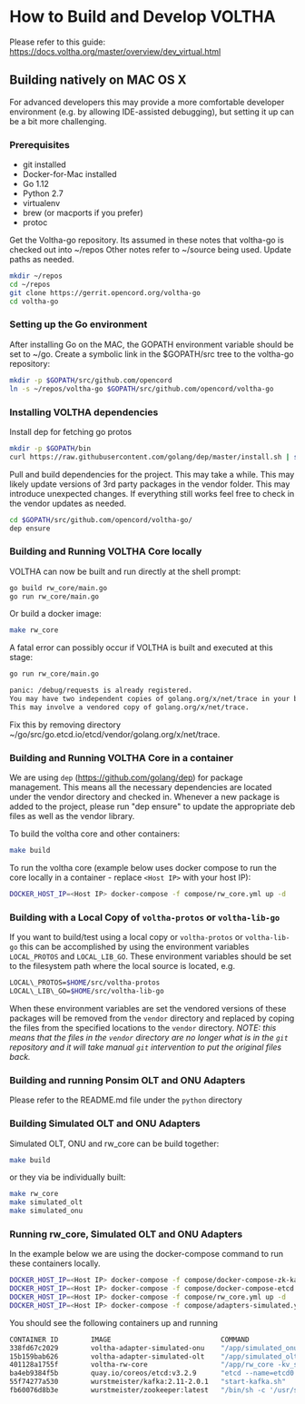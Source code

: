 # How to Build and Develop VOLTHA

Please refer to this guide: https://docs.voltha.org/master/overview/dev_virtual.html

## Building natively on MAC OS X

For advanced developers this may provide a more comfortable developer environment
(e.g. by allowing IDE-assisted debugging), but setting it up can be a bit more challenging.

### Prerequisites

* git installed
* Docker-for-Mac installed
* Go 1.12
* Python 2.7
* virtualenv
* brew (or macports if you prefer)
* protoc


Get the Voltha-go repository.  Its assumed in these notes that voltha-go is checked out into ~/repos
Other notes refer to ~/source being used.  Update paths as needed.
```sh
mkdir ~/repos
cd ~/repos
git clone https://gerrit.opencord.org/voltha-go
cd voltha-go
```



### Setting up the Go environment

After installing Go on the MAC, the GOPATH environment variable should be set to ~/go.
Create a symbolic link in the $GOPATH/src tree to the voltha-go repository:
```sh
mkdir -p $GOPATH/src/github.com/opencord
ln -s ~/repos/voltha-go $GOPATH/src/github.com/opencord/voltha-go
```



### Installing VOLTHA dependencies

Install dep for fetching go protos
```sh
mkdir -p $GOPATH/bin
curl https://raw.githubusercontent.com/golang/dep/master/install.sh | sh
```

Pull and build dependencies for the project.  This may take a while.  This may likely update versions of 3rd party packages in the vendor folder.   This may introduce unexpected changes.   If everything still works feel free to check in the vendor updates as needed.
```sh
cd $GOPATH/src/github.com/opencord/voltha-go/
dep ensure
```

### Building and Running VOLTHA Core locally


VOLTHA can now be built and run directly at the shell prompt:
```sh
go build rw_core/main.go
go run rw_core/main.go
```

Or build a docker image:
```sh
make rw_core
```



A fatal error can possibly occur if VOLTHA is built and executed at this stage:

```sh
go run rw_core/main.go

panic: /debug/requests is already registered.
You may have two independent copies of golang.org/x/net/trace in your binary, trying to maintain separate state.
This may involve a vendored copy of golang.org/x/net/trace.
```
Fix this by removing directory ~/go/src/go.etcd.io/etcd/vendor/golang.org/x/net/trace.



### Building and Running VOLTHA Core in a container

We are using ```dep``` (https://github.com/golang/dep) for package management.  This means all the necessary dependencies are located under the vendor directory and checked in.  Whenever a new package is added to the project, please run "dep ensure" to update the appropriate deb files as well as the vendor library.

To build the voltha core and other containers:
```sh
make build
```

To run the voltha core (example below uses docker compose to run the core locally in a container - replace `````<Host IP>`````
with your host IP):

```sh
DOCKER_HOST_IP=<Host IP> docker-compose -f compose/rw_core.yml up -d
```

### Building with a Local Copy of `voltha-protos` or `voltha-lib-go`

If you want to build/test using a local copy or `voltha-protos` or `voltha-lib-go`
this can be accomplished by using the environment variables `LOCAL_PROTOS` and
`LOCAL_LIB_GO`. These environment variables should be set to the filesystem
path where the local source is located, e.g.

```bash
LOCAL\_PROTOS=$HOME/src/voltha-protos
LOCAL\_LIB\_GO=$HOME/src/voltha-lib-go
```

When these environment variables are set the vendored versions of these packages
will be removed from the `vendor` directory and replaced by coping the files from
the specified locations to the `vendor` directory. *NOTE:* _this means that
the files in the `vendor` directory are no longer what is in the `git` repository
and it will take manual `git` intervention to put the original files back._


### Building and running Ponsim OLT and ONU Adapters

Please refer to the README.md file under the ```python``` directory



### Building Simulated OLT and ONU Adapters

Simulated OLT, ONU and rw_core can be build together:
```sh
make build
```
or they via be individually built:
```sh
make rw_core
make simulated_olt
make simulated_onu
```



### Running rw_core, Simulated OLT and ONU Adapters

In the example below we are using the docker-compose command to run these containers locally.
```sh
DOCKER_HOST_IP=<Host IP> docker-compose -f compose/docker-compose-zk-kafka-test.yml up -d
DOCKER_HOST_IP=<Host IP> docker-compose -f compose/docker-compose-etcd.yml up -d
DOCKER_HOST_IP=<Host IP> docker-compose -f compose/rw_core.yml up -d
DOCKER_HOST_IP=<Host IP> docker-compose -f compose/adapters-simulated.yml up -d
```



You should see the following containers up and running

```sh
CONTAINER ID        IMAGE                           COMMAND                  CREATED              STATUS              PORTS                                                                      NAMES
338fd67c2029        voltha-adapter-simulated-onu    "/app/simulated_onu …"   37 seconds ago       Up 36 seconds                                                                                  compose_adapter_simulated_onu_1_a39b1a9d27d5
15b159bab626        voltha-adapter-simulated-olt    "/app/simulated_olt …"   37 seconds ago       Up 36 seconds                                                                                  compose_adapter_simulated_olt_1_b5407c23b483
401128a1755f        voltha-rw-core                  "/app/rw_core -kv_st…"   About a minute ago   Up About a minute   0.0.0.0:50057->50057/tcp                                                   compose_rw_core_1_36cd5e255edf
ba4eb9384f5b        quay.io/coreos/etcd:v3.2.9      "etcd --name=etcd0 -…"   About a minute ago   Up About a minute   0.0.0.0:2379->2379/tcp, 0.0.0.0:32775->2380/tcp, 0.0.0.0:32774->4001/tcp   compose_etcd_1_368cd0bc1421
55f74277a530        wurstmeister/kafka:2.11-2.0.1   "start-kafka.sh"         2 minutes ago        Up 2 minutes        0.0.0.0:9092->9092/tcp                                                     compose_kafka_1_a8631e438fe2
fb60076d8b3e        wurstmeister/zookeeper:latest   "/bin/sh -c '/usr/sb…"   2 minutes ago        Up 2 minutes        22/tcp, 2888/tcp, 3888/tcp, 0.0.0.0:2181->2181/tcp                         compose_zookeeper_1_7ff68af103cf
```


